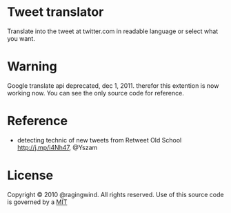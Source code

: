 # Tweet translator
Translate into the tweet at twitter.com in readable language or select what you want.

# Warning
Google translate api deprecated, dec 1, 2011. therefor this extention is now working now. You can see the only source code for reference.

# Reference
* detecting technic of new tweets from Retweet Old School http://j.mp/i4Nh47, @Yszam 

# License
Copyright © 2010 @ragingwind. All rights reserved. Use of this source code is governed by a [MIT](http://ragingwind.github.com/LICENSE/MIT)